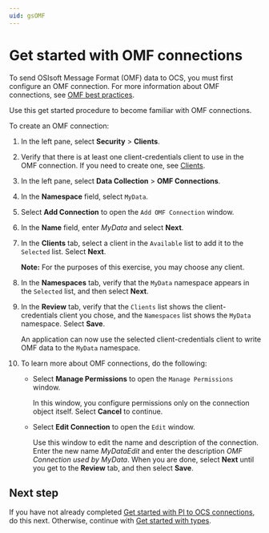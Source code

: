 ```yaml
---
uid: gsOMF
---
```


# Get started with OMF connections

To send OSIsoft Message Format (OMF) data to OCS, you must first configure an OMF connection. For more information about OMF connections, see [OMF best practices](xref:bpOMFConnection).

Use this get started procedure to become familiar with OMF connections.

To create an OMF connection:

1. In the left pane, select **Security** > **Clients**.

1. Verify that there is at least one client-credentials client to use in the OMF connection. If you need to create one, see [Clients](xref:ccClients).

1. In the left pane, select **Data Collection** > **OMF Connections**.

1. In the **Namespace** field, select `MyData`.

1. Select **Add Connection** to open the `Add OMF Connection` window.

1. In the **Name** field, enter *MyData* and select **Next**.

1. In the **Clients** tab, select a client in the `Available` list to add it to the `Selected` list. Select **Next**.

   **Note:** For the purposes of this exercise, you may choose any client.

1. In the **Namespaces** tab, verify that the `MyData` namespace appears in the `Selected` list, and then select **Next**.

1. In the **Review** tab, verify that the `Clients` list shows the client-credentials client you chose, and the `Namespaces` list shows the `MyData` namespace. Select **Save**.

   An application can now use the selected client-credentials client to write OMF data to the `MyData` namespace.

1. To learn more about OMF connections, do the following:

   - Select **Manage Permissions** to open the `Manage Permissions` window.

     In this window, you configure permissions only on the connection object itself. Select **Cancel** to continue.

   - Select **Edit Connection** to open the `Edit` window.

     Use this window to edit the name and description of the connection. Enter the new name *MyDataEdit* and enter the description *OMF Connection used by MyData*. When you are done, select **Next** until you get to the **Review** tab, and then select **Save**.

## Next step

If you have not already completed [Get started with PI to OCS connections](xref:gsPItoOCS), do this next. Otherwise, continue with [Get started with types](xref:gsTypes).
